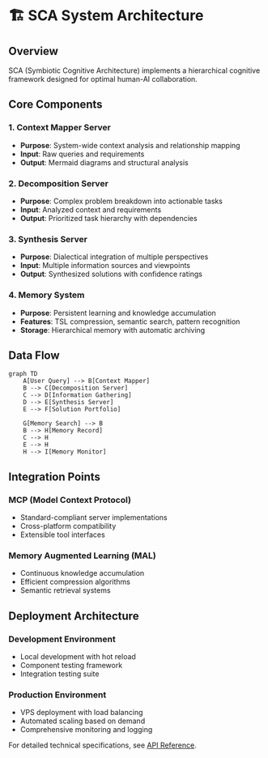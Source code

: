 # 🏗️ SCA System Architecture

## Overview

SCA (Symbiotic Cognitive Architecture) implements a hierarchical cognitive framework designed for optimal human-AI collaboration.

## Core Components

### 1. Context Mapper Server
- **Purpose**: System-wide context analysis and relationship mapping
- **Input**: Raw queries and requirements
- **Output**: Mermaid diagrams and structural analysis

### 2. Decomposition Server  
- **Purpose**: Complex problem breakdown into actionable tasks
- **Input**: Analyzed context and requirements
- **Output**: Prioritized task hierarchy with dependencies

### 3. Synthesis Server
- **Purpose**: Dialectical integration of multiple perspectives
- **Input**: Multiple information sources and viewpoints
- **Output**: Synthesized solutions with confidence ratings

### 4. Memory System
- **Purpose**: Persistent learning and knowledge accumulation
- **Features**: TSL compression, semantic search, pattern recognition
- **Storage**: Hierarchical memory with automatic archiving

## Data Flow

```mermaid
graph TD
    A[User Query] --> B[Context Mapper]
    B --> C[Decomposition Server]  
    C --> D[Information Gathering]
    D --> E[Synthesis Server]
    E --> F[Solution Portfolio]
    
    G[Memory Search] --> B
    B --> H[Memory Record]
    C --> H
    E --> H
    H --> I[Memory Monitor]
```

## Integration Points

### MCP (Model Context Protocol)
- Standard-compliant server implementations
- Cross-platform compatibility
- Extensible tool interfaces

### Memory Augmented Learning (MAL)
- Continuous knowledge accumulation
- Efficient compression algorithms
- Semantic retrieval systems

## Deployment Architecture

### Development Environment
- Local development with hot reload
- Component testing framework
- Integration testing suite

### Production Environment
- VPS deployment with load balancing
- Automated scaling based on demand
- Comprehensive monitoring and logging

For detailed technical specifications, see [API Reference](API_REFERENCE.md).